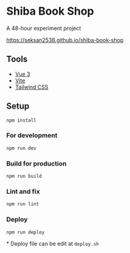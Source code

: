 # Shiba Book Shop
A 48-hour experiment project

https://seksan2538.github.io/shiba-book-shop

## Tools

* [Vue 3](https://v3.vuejs.org/)
* [Vite](https://github.com/vitejs/vite)
* [Tailwind CSS](https://tailwindcss.com/)

## Setup

```
npm install
```

### For development

```
npm run dev
```

### Build for production

```
npm run build
```

### Lint and fix

```
npm run lint
```

### Deploy

```
npm run deploy
```

\* Deploy file can be edit at `deploy.sh`

